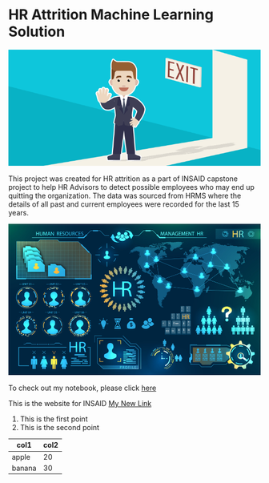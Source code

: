 # HR Attrition Machine Learning Solution

![enter image description here](https://github.com/ravindrapatil88/hr-employee-attrition/blob/main/Attrtion.png?raw=true)


This project was created for HR attrition as a part of INSAID capstone project to help HR Advisors to detect possible employees who may end up quitting the organization. The data was sourced from HRMS where the details of all past and current employees were recorded for the last 15 years.


![enter image description here](https://github.com/ravindrapatil88/hr-employee-attrition/blob/main/hr-analytics-10.jpg?raw=true)


To check out my notebook, please click [here](https://github.com/ravindrapatil88/hr-employee-attrition/blob/main/HR_Analytics.ipynb)

This is the website for INSAID [My New Link](https://www.insaid.co/my-account/)

 1. This is the first point
 2. This is the second point


|col1| col2 |
|--|--|
|apple  |20
banana |30

